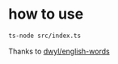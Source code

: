 # how to use

```bash
ts-node src/index.ts
```

Thanks to [dwyl/english-words](https://github.com/dwyl/english-words)
